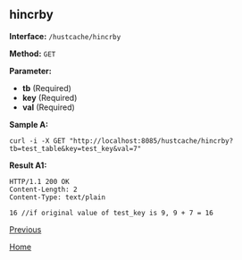 ## hincrby ##

**Interface:** `/hustcache/hincrby`

**Method:** `GET`

**Parameter:** 

*  **tb** (Required)  
*  **key** (Required)  
*  **val** (Required)  

**Sample A:**

    curl -i -X GET "http://localhost:8085/hustcache/hincrby?tb=test_table&key=test_key&val=7"

**Result A1:**

	HTTP/1.1 200 OK
	Content-Length: 2
	Content-Type: text/plain

	16 //if original value of test_key is 9, 9 + 7 = 16

[Previous](../hustcache.md)

[Home](../../../index.md)